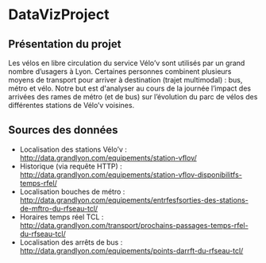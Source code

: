 # DataVizProject

## Présentation du projet
Les vélos en libre circulation du service Vélo’v sont utilisés par un grand nombre d’usagers à Lyon. Certaines personnes combinent plusieurs moyens de transport pour arriver à destination (trajet multimodal) : bus, métro et vélo.
Notre but est d'analyser au cours de la journée l’impact des arrivées des rames de métro (et de bus) sur l’évolution du parc de vélos des différentes stations de Vélo’v voisines.


## Sources des données
* Localisation des stations Vélo’v :
http://data.grandlyon.com/equipements/station-vflov/
* Historique (via requête HTTP) :
http://data.grandlyon.com/equipements/station-vflov-disponibilitfs-temps-rfel/
* Localisation bouches de métro :
http://data.grandlyon.com/equipements/entrfesfsorties-des-stations-de-mftro-du-rfseau-tcl/
* Horaires temps réel TCL :
http://data.grandlyon.com/transport/prochains-passages-temps-rfel-du-rfseau-tcl/
* Localisation des arrêts de bus : 
http://data.grandlyon.com/equipements/points-darrft-du-rfseau-tcl/
